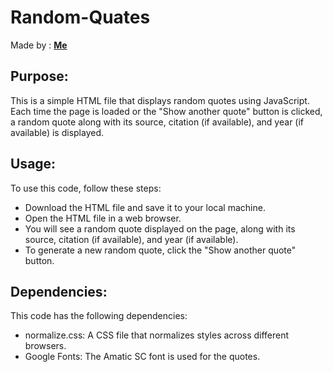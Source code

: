 # Random-Quates

Made by : [**Me**](https://github.com/sarawalid99)

Purpose: 
----------------------
This is a simple HTML file that displays random quotes using JavaScript. Each time the page is loaded or the "Show another quote" button is clicked, a random quote along with its source, citation (if available), and year (if available) is displayed.

Usage: 
----------------------
To use this code, follow these steps:

- Download the HTML file and save it to your local machine.
- Open the HTML file in a web browser.
- You will see a random quote displayed on the page, along with its source, citation (if available), and year (if available).
- To generate a new random quote, click the "Show another quote" button.

Dependencies: 
----------------------
This code has the following dependencies:

- normalize.css: A CSS file that normalizes styles across different browsers.
- Google Fonts: The Amatic SC font is used for the quotes.
